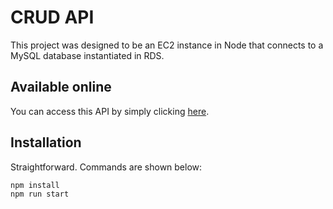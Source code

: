 # CRUD API

This project was designed to be an EC2 instance in Node that connects to a MySQL database instantiated in RDS.

## Available online

You can access this API by simply clicking [here](http://15.228.254.62:3333/users).

## Installation

Straightforward. Commands are shown below:

```bash
npm install
npm run start
```
